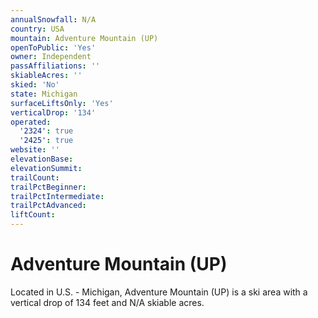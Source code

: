 ```yaml
---
annualSnowfall: N/A
country: USA
mountain: Adventure Mountain (UP)
openToPublic: 'Yes'
owner: Independent
passAffiliations: ''
skiableAcres: ''
skied: 'No'
state: Michigan
surfaceLiftsOnly: 'Yes'
verticalDrop: '134'
operated:
  '2324': true
  '2425': true
website: ''
elevationBase:
elevationSummit:
trailCount:
trailPctBeginner:
trailPctIntermediate:
trailPctAdvanced:
liftCount:
---
```



# Adventure Mountain (UP)

Located in U.S. - Michigan, Adventure Mountain (UP) is a ski area with a vertical drop of 134 feet and N/A skiable acres.
